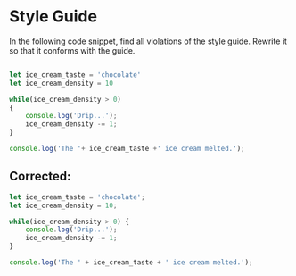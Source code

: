 # Style Guide

In the following code snippet, find all violations of the style guide. Rewrite it so that it conforms with the guide.

```javascript

let ice_cream_taste = 'chocolate'
let ice_cream_density = 10

while(ice_cream_density > 0)
{
    console.log('Drip...');
    ice_cream_density -= 1;
}

console.log('The '+ ice_cream_taste +' ice cream melted.');  
```

## Corrected:

```javascript
let ice_cream_taste = 'chocolate';
let ice_cream_density = 10;

while(ice_cream_density > 0) {
    console.log('Drip...');
    ice_cream_density -= 1;
}

console.log('The ' + ice_cream_taste + ' ice cream melted.');
```
